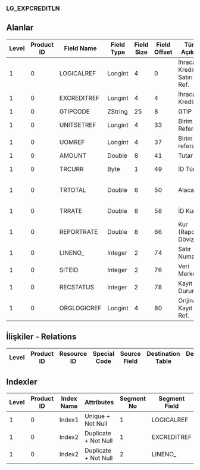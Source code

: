 ### LG_EXPCREDITLN

## Alanlar

**Level**|**Product ID**|**Field Name**|**Field Type**|**Field Size**|**Field Offset**|**Türkçe Açıklama**|**Expression**
-----|-----|-----|-----|-----|-----|-----|-----
1|0|LOGICALREF|Longint|4|0|İhracat Kredisi Satırı Log. Ref.|Export Credit Line Logical Reference
1|0|EXCREDITREF|Longint|4|4|İhracat Kredisi Ref.|EXPCREDITCRD Reference
1|0|GTIPCODE|ZString|25|8|GTIP Kodu|GTIP Code
1|0|UNITSETREF|Longint|4|33|Birim Seti Referansı|Unit Sets Reference
1|0|UOMREF|Longint|4|37|Birim referansı|Units Reference
1|0|AMOUNT|Double|8|41|Tutar|Amount
1|0|TRCURR|Byte|1|49|İD Türü|Transaction Currendy Type
1|0|TRTOTAL|Double|8|50|Alacak (İD)|Credit Amount (Transaction Currency)
1|0|TRRATE|Double|8|58|İD Kuru|Transaction Currendy Rate
1|0|REPORTRATE|Double|8|66|Kur (Raporlama Dövizi)|Currency Rate (Reporting Currency)
1|0|LINENO_|Integer|2|74|Satır Numarası|Line Number
1|0|SITEID|Integer|2|76|Veri Merkezi|Data Processing Site
1|0|RECSTATUS|Integer|2|78|Kayıt Durumu|Record Status
1|0|ORGLOGICREF|Longint|4|80|Orijinal Kayıt Log. Ref.|Original Record Logical Reference

## İlişkiler - Relations
**Level**|**Product ID**|**Resource ID**|**Special Code**|**Source Field**|**Destination Table**|**Destination Field**|**Relation Type**|**Extra Condition**
-----|-----|-----|-----|-----|-----|-----|-----|-----

## Indexler
**Level**|**Product ID**|**Index Name**|**Attributes**|**Segment No**|**Segment Field**|**Sense**
-----|-----|-----|-----|-----|-----|-----
1|0|Index1|Unique + Not Null|1|LOGICALREF|Ascending
1|0|Index2|Duplicate + Not Null|1|EXCREDITREF|Ascending
1|0|Index2|Duplicate + Not Null|2|LINENO_|Ascending
